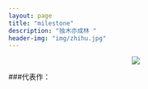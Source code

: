 ```yaml
---
layout: page
title: "milestone"
description: "独木亦成林 "
header-img: "img/zhihu.jpg"
---
```



<center>
    <p><img src="https://flic.kr/p/WY1xDe" align="center"></p>
</center>


###代表作：






